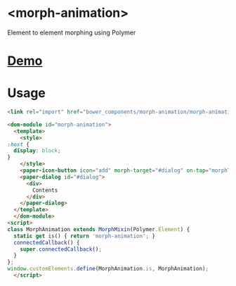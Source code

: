 # \<morph-animation\>

Element to element morphing using Polymer


# [Demo](https://aruntk.github.io/morph-animation/components/morph-animation/)


# Usage

```html
<link rel="import" href="bower_components/morph-animation/morph-animation.html">

<dom-module id="morph-animation">
  <template>
    <style>
:host {
  display: block;
}
    </style>
    <paper-icon-button icon="add" morph-target="#dialog" on-tap="morphThis"></paper-icon-button>
    <paper-dialog id="#dialog">
      <div>
        Contents
      </div>
    </paper-dialog>
  </template>
  </dom-module>
<script>
class MorphAnimation extends MorphMixin(Polymer.Element) {
  static get is() { return 'morph-animation'; }
  connectedCallback() {
    super.connectedCallback();
  }
};
window.customElements.define(MorphAnimation.is, MorphAnimation);
  </script>

```
